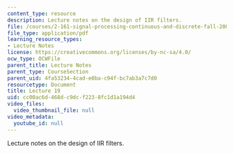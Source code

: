 ```yaml
---
content_type: resource
description: Lecture notes on the design of IIR filters.
file: /courses/2-161-signal-processing-continuous-and-discrete-fall-2008/cc00ac6d468dc9dcf2238fc1d1a194d4_lecture_19.pdf
file_type: application/pdf
learning_resource_types:
- Lecture Notes
license: https://creativecommons.org/licenses/by-nc-sa/4.0/
ocw_type: OCWFile
parent_title: Lecture Notes
parent_type: CourseSection
parent_uid: 4fa53234-4cad-e0ba-c94f-bc7ab3a7c7d0
resourcetype: Document
title: Lecture 19
uid: cc00ac6d-468d-c9dc-f223-8fc1d1a194d4
video_files:
  video_thumbnail_file: null
video_metadata:
  youtube_id: null
---
```

Lecture notes on the design of IIR filters.